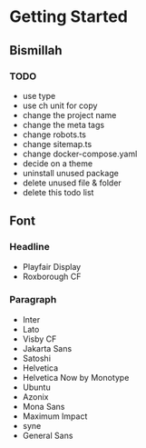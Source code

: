 # Getting Started

## Bismillah

### TODO

- use type
- use ch unit for copy
- change the project name
- change the meta tags
- change robots.ts
- change sitemap.ts
- change docker-compose.yaml
- decide on a theme
- uninstall unused package
- delete unused file & folder
- delete this todo list

## Font

### Headline

- Playfair Display
- Roxborough CF

### Paragraph

- Inter
- Lato
- Visby CF
- Jakarta Sans
- Satoshi
- Helvetica
- Helvetica Now by Monotype
- Ubuntu
- Azonix
- Mona Sans
- Maximum Impact
- syne
- General Sans
